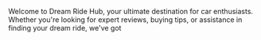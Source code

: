Welcome to Dream Ride Hub, your ultimate destination for car enthusiasts. Whether you're looking for expert reviews, buying tips, or assistance in finding your dream ride, we've got
